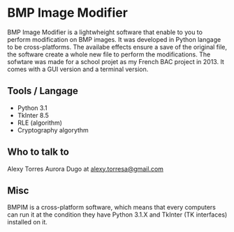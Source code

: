 # BMP Image Modifier
BMP Image Modifier is a lightwheight software that enable to you to perform modification on BMP images.
It was developed in Python langage to be cross-platforms.
The availabe effects ensure a save of the original file, the software create a whole new file to perform the modifications.
The sofwtare was made for a school projet as my French BAC project in 2013.
It comes with a GUI version and a terminal version.

## Tools / Langage
* Python 3.1
* TkInter 8.5
* RLE (algorithm)
* Cryptography algorythm

## Who to talk to
Alexy Torres Aurora Dugo at alexy.torresa@gmail.com

## Misc
BMPIM is a cross-platform software, which means that every computers can run it at the condition they have Python 3.1.X and TkInter (TK interfaces) installed on it.
